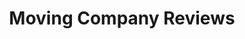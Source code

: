 ---
layout: default
title: Moving Company Reviews
background-image: "assets/img/trois.png"
color: "#99B942"
---